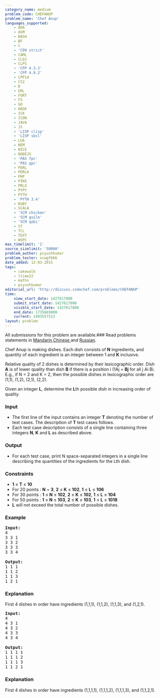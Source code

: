 ```yaml
---
category_name: medium
problem_code: CHEFANUP
problem_name: 'Chef Anup'
languages_supported:
    - ADA
    - ASM
    - BASH
    - BF
    - C
    - 'C99 strict'
    - CAML
    - CLOJ
    - CLPS
    - 'CPP 4.3.2'
    - 'CPP 4.9.2'
    - CPP14
    - CS2
    - D
    - ERL
    - FORT
    - FS
    - GO
    - HASK
    - ICK
    - ICON
    - JAVA
    - JS
    - 'LISP clisp'
    - 'LISP sbcl'
    - LUA
    - NEM
    - NICE
    - NODEJS
    - 'PAS fpc'
    - 'PAS gpc'
    - PERL
    - PERL6
    - PHP
    - PIKE
    - PRLG
    - PYPY
    - PYTH
    - 'PYTH 3.4'
    - RUBY
    - SCALA
    - 'SCM chicken'
    - 'SCM guile'
    - 'SCM qobi'
    - ST
    - TCL
    - TEXT
    - WSPC
max_timelimit: '1'
source_sizelimit: '50000'
problem_author: piyushkumar
problem_tester: xcwgf666
date_added: 12-03-2015
tags:
    - cakewalk
    - ltime22
    - maths
    - piyushkumar
editorial_url: 'http://discuss.codechef.com/problems/CHEFANUP'
time:
    view_start_date: 1427617800
    submit_start_date: 1427617800
    visible_start_date: 1427617800
    end_date: 1735669800
    current: 1493557513
layout: problem
---
```

All submissions for this problem are available.###  Read problems statements in [Mandarin Chinese ](http://www.codechef.com/download/translated/LTIME22/mandarin/CHEFANUP.pdf) and [Russian](http://www.codechef.com/download/translated/LTIME22/russian/CHEFANUP.pdf).

Chef Anup is making dishes. Each dish consists of **N** ingredients, and quantity of each ingredient is an integer between 1 and **K** inclusive.

Relative quality of 2 dishes is determined by their lexicographic order. Dish **A** is of lower quality than dish **B** if there is a position i (1Aj = **Bj** for all j Ai Bi. 
E.g., if N = 2 and K = 2, then the possible dishes in lexicographic order are (1,1), (1,2), (2,1), (2,2).

Given an integer **L**, determine the **L**th possible dish in increasing order of quality.

### Input

- The first line of the input contains an integer **T** denoting the number of test cases. The description of **T** test cases follows.
- Each test case description consists of a single line containing three integers **N**, **K** and **L** as described above.

### Output

- For each test case, print N space-separated integers in a single line describing the quantities of the ingredients for the Lth dish.

### Constraints

- **1** ≤ **T** ≤ **10**
- For 20 points : **N** = **3**, **2** ≤ **K** ≤ **102**, **1** ≤ **L** ≤ **106**
- For 30 points : **1** ≤ **N** ≤ **102**, **2** ≤ **K** ≤ **102**, **1** ≤ **L** ≤ **104**
- For 50 points : **1** ≤ **N** ≤ **103**, **2** ≤ **K** ≤ **103**, **1** ≤ **L** ≤ **1018**
- **L** will not exceed the total number of possible dishes.

### Example

<pre><b>Input:</b>
4
3 3 1
3 3 2
3 3 3
3 3 4

<b>Output:</b>
1 1 1
1 1 2
1 1 3
1 2 1
</pre>
### Explanation

First 4 dishes in order have ingredients (1,1,1), (1,1,2), (1,1,3), and (1,2,1).

<pre><b>Input:</b>
4
4 3 1
4 3 2
4 3 3
4 3 4

<b>Output:</b>
1 1 1 1
1 1 1 2
1 1 1 3
1 1 2 1
</pre>
### Explanation

First 4 dishes in order have ingredients (1,1,1,1), (1,1,1,2), (1,1,1,3), and (1,1,2,1).
